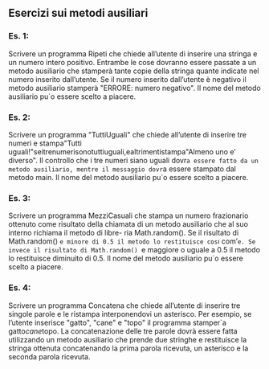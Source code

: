 ## Esercizi sui metodi ausiliari

### Es. 1: 
Scrivere un programma Ripeti che chiede all’utente di inserire una stringa e un numero intero positivo. 
Entrambe le cose dovranno essere passate a un metodo ausiliario che stamperà tante copie della stringa quante indicate nel numero inserito dall’utente. 
Se il numero inserito dall’utente è negativo il metodo ausiliario stamperà "ERRORE: numero negativo". 
Il nome del metodo ausiliario pu`o essere scelto a piacere.

### Es. 2: 
Scrivere un programma "TuttiUguali" che chiede all’utente di inserire tre numeri e stampa"Tutti uguali!"seitrenumerisonotuttiuguali,ealtrimentistampa"Almeno uno e’ diverso". Il controllo che i tre numeri siano uguali dovr`a essere fatto da un metodo ausiliario, mentre il messaggio dovr`a essere stampato dal metodo main. Il nome del metodo ausiliario pu`o essere scelto a piacere.

### Es. 3: 
Scrivere un programma MezziCasuali che stampa un numero frazionario ottenuto come risultato della chiamata di un metodo ausiliario che al suo interno richiama il metodo di libre- ria Math.random(). Se il risultato di Math.random() `e minore di 0.5 il metodo lo restituisce cos`ı com’`e. Se invece il risultato di Math.random() `e maggiore o uguale a 0.5 il metodo lo restituisce diminuito di 0.5. Il nome del metodo ausiliario pu`o essere scelto a piacere.

### Es. 4: 
Scrivere un programma Concatena che chiede all’utente di inserire tre singole parole e le ristampa interponendovi un asterisco. 
Per esempio, se l’utente inserisce "gatto", "cane" e "topo" il programma stamper`a gatto*cane*topo. 
La concatenazione delle tre parole dovrà essere fatta utilizzando un metodo ausiliario che prende due stringhe e restituisce la stringa ottenuta concatenando la prima parola ricevuta, un asterisco e la seconda parola ricevuta.
